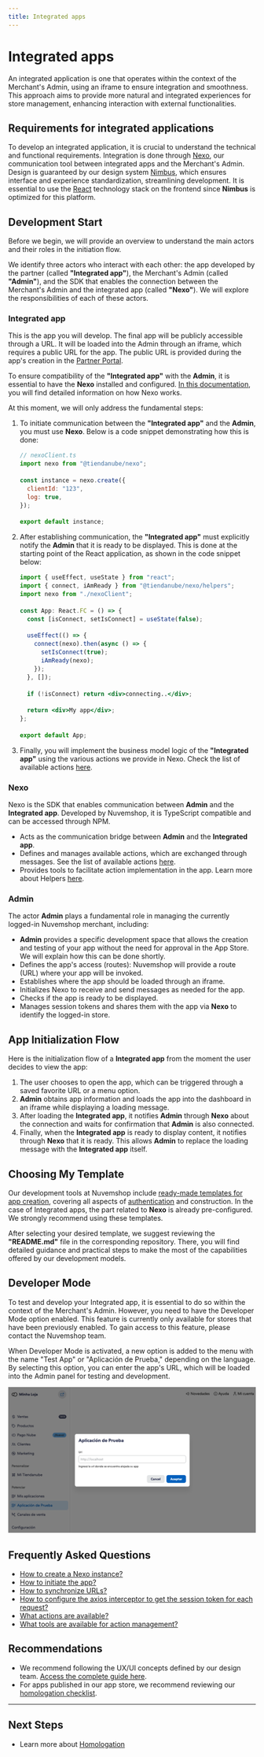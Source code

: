 ```yaml
---
title: Integrated apps
---
```


# Integrated apps

An integrated application is one that operates within the context of the Merchant's Admin, using an iframe to ensure integration and smoothness. This approach aims to provide more natural and integrated experiences for store management, enhancing interaction with external functionalities.

## Requirements for integrated applications

To develop an integrated application, it is crucial to understand the technical and functional requirements. Integration is done through [Nexo](../developer-tools//nexo.md), our communication tool between integrated apps and the Merchant's Admin. Design is guaranteed by our design system [Nimbus](../developer-tools/nimbus.md), which ensures interface and experience standardization, streamlining development. It is essential to use the [React](https://react.dev) technology stack on the frontend since **Nimbus** is optimized for this platform.

## Development Start

Before we begin, we will provide an overview to understand the main actors and their roles in the initiation flow.

We identify three actors who interact with each other: the app developed by the partner (called **"Integrated app"**), the Merchant's Admin (called **"Admin"**), and the SDK that enables the connection between the Merchant's Admin and the integrated app (called **"Nexo"**). We will explore the responsibilities of each of these actors.

### Integrated app

This is the app you will develop. The final app will be publicly accessible through a URL. It will be loaded into the Admin through an iframe, which requires a public URL for the app. The public URL is provided during the app's creation in the [Partner Portal](https://partners.nuvemshop.com.br).

To ensure compatibility of the **"Integrated app"** with the **Admin**, it is essential to have the **Nexo** installed and configured. [In this documentation](../developer-tools/nexo.md), you will find detailed information on how Nexo works.

At this moment, we will only address the fundamental steps:

1. To initiate communication between the **"Integrated app"** and the **Admin**, you must use **Nexo**. Below is a code snippet demonstrating how this is done:

   ```jsx
   // nexoClient.ts
   import nexo from "@tiendanube/nexo";

   const instance = nexo.create({
     clientId: "123",
     log: true,
   });

   export default instance;
   ```

2. After establishing communication, the **"Integrated app"** must explicitly notify the **Admin** that it is ready to be displayed. This is done at the starting point of the React application, as shown in the code snippet below:

   ```jsx
   import { useEffect, useState } from "react";
   import { connect, iAmReady } from "@tiendanube/nexo/helpers";
   import nexo from "./nexoClient";

   const App: React.FC = () => {
     const [isConnect, setIsConnect] = useState(false);

     useEffect(() => {
       connect(nexo).then(async () => {
         setIsConnect(true);
         iAmReady(nexo);
       });
     }, []);

     if (!isConnect) return <div>connecting..</div>;

     return <div>My app</div>;
   };

   export default App;
   ```

3. Finally, you will implement the business model logic of the **"Integrated app"** using the various actions we provide in Nexo. Check the list of available actions [here](../developer-tools/nexo.md#actions).

### Nexo

Nexo is the SDK that enables communication between **Admin** and the **Integrated app**. Developed by Nuvemshop, it is TypeScript compatible and can be accessed through NPM.

- Acts as the communication bridge between **Admin** and the **Integrated app**.
- Defines and manages available actions, which are exchanged through messages. See the list of available actions [here](../developer-tools/nexo.md#actions).
- Provides tools to facilitate action implementation in the app. Learn more about Helpers [here](../developer-tools/nexo.md#helpers).

### Admin

The actor **Admin** plays a fundamental role in managing the currently logged-in Nuvemshop merchant, including:

- **Admin** provides a specific development space that allows the creation and testing of your app without the need for approval in the App Store. We will explain how this can be done shortly.
- Defines the app's access (routes): Nuvemshop will provide a route (URL) where your app will be invoked.
- Establishes where the app should be loaded through an iframe.
- Initializes Nexo to receive and send messages as needed for the app.
- Checks if the app is ready to be displayed.
- Manages session tokens and shares them with the app via **Nexo** to identify the logged-in store.

## App Initialization Flow

Here is the initialization flow of a **Integrated app** from the moment the user decides to view the app:

1. The user chooses to open the app, which can be triggered through a saved favorite URL or a menu option.
2. **Admin** obtains app information and loads the app into the dashboard in an iframe while displaying a loading message.
3. After loading the **Integrated app**, it notifies **Admin** through **Nexo** about the connection and waits for confirmation that **Admin** is also connected.
4. Finally, when the **Integrated app** is ready to display content, it notifies through **Nexo** that it is ready. This allows **Admin** to replace the loading message with the **Integrated app** itself.

## Choosing My Template

Our development tools at Nuvemshop include [ready-made templates for app creation](../developer-tools/templates#tipos-de-template), covering all aspects of [authentication](../applications/overview#autenticando-seu-aplicativo) and construction. In the case of Integrated apps, the part related to **Nexo** is already pre-configured. We strongly recommend using these templates.

After selecting your desired template, we suggest reviewing the **"README.md"** file in the corresponding repository. There, you will find detailed guidance and practical steps to make the most of the capabilities offered by our development models.

## Developer Mode

To test and develop your Integrated app, it is essential to do so within the context of the Merchant's Admin. However, you need to have the Developer Mode option enabled. This feature is currently only available for stores that have been previously enabled. To gain access to this feature, please contact the Nuvemshop team.

When Developer Mode is activated, a new option is added to the menu with the name "Test App" or "Aplicación de Prueba," depending on the language. By selecting this option, you can enter the app's URL, which will be loaded into the Admin panel for testing and development.

![Developer mode](../../../../../static/img/dev-mode.png "Developer mode")

## Frequently Asked Questions

- [How to create a Nexo instance?](../developer-tools/nexo#create-a-nexo-instance)
- [How to initiate the app?](../developer-tools/nexo#check-if-the-app-is-connected)
- [How to synchronize URLs?](../developer-tools/nexo#enable-route-synchronization)
- [How to configure the axios interceptor to get the session token for each request?](../developer-tools/nexo#get-session-token)
- [What actions are available?](../developer-tools/nexo#actions)
- [What tools are available for action management?](../developer-tools/nexo#helpers)

## Recommendations

- We recommend following the UX/UI concepts defined by our design team. [Access the complete guide here](../design-guidelines/overview.md).
- For apps published in our app store, we recommend reviewing our [homologation checklist](../homologation/overview.md).

---

## Next Steps

- Learn more about [Homologation](../homologation/overview.md)
